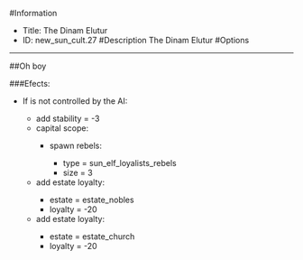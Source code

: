 #Information
 - Title: The Dinam Elutur
 - ID: new_sun_cult.27
#Description
The Dinam Elutur
#Options

___
##Oh boy

###Efects:<ul><li>If is not controlled by the AI:</li><ul><li>add stability = -3</li><li>capital scope:</li><ul><li>spawn rebels:</li><ul><li>type = sun_elf_loyalists_rebels</li><li>size = 3</li></ul></ul><li>add estate loyalty:</li><ul><li>estate = estate_nobles</li><li>loyalty = -20</li></ul><li>add estate loyalty:</li><ul><li>estate = estate_church</li><li>loyalty = -20</li></ul></ul></ul>
